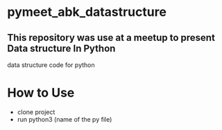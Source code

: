 # pymeet_abk_datastructure
##  This repository  was use  at a meetup to present Data structure In Python 
data structure code for python

# How to Use 
 - clone  project 
 - run python3  (name of the py file)
